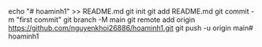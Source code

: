 echo "# hoaminh1" >> README.md
git init
git add README.md
git commit -m "first commit"
git branch -M main
git remote add origin https://github.com/nguyenkhoi26886/hoaminh1.git
git push -u origin main# hoaminh1
